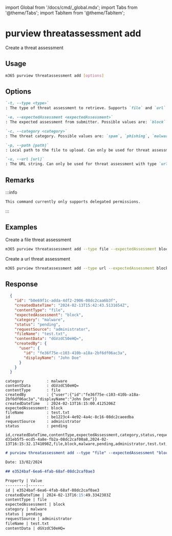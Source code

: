 <!-- DISCLAIMER: All secrets, passwords, and sensitive values in this document are examples only and not real credentials. -->
import Global from '/docs/cmd/_global.mdx';
import Tabs from '@theme/Tabs';
import TabItem from '@theme/TabItem';

# purview threatassessment add

Create a threat assessment

## Usage

```sh
m365 purview threatassessment add [options]
```

## Options

```md definition-list
`-t, --type <type>`
: The type of threat assessment to retrieve. Supports `file` and `url`.

`-e, --expectedAssessment <expectedAssessment>`
: The expected assessment from submitter. Possible values are: `block` and `unblock`.

`-c, --category <category>`
: The threat category. Possible values are: `spam`, `phishing`, `malware`.

`-p, --path [path]`
: Local path to the file to upload. Can only be used for threat assessment with type `file`.

`-u, --url [url]`
: The URL string. Can only be used for threat assessment with type `url`.
```

<Global />

## Remarks

:::info

    This command currently only supports delegated permissions.

:::

## Examples

Create a file threat assessment

```sh
m365 purview threatassessment add --type file --expectedAssessment block --category malware --fileName 'test.txt' --path 'C:\Path\To\File.txt'
```

Create a url threat assessment

```sh
m365 purview threatassessment add --type url --expectedAssessment block --category phishing --url 'http://contoso.com'
```

## Response

<Tabs>
  <TabItem value="JSON">

  ```json
    {
      "id": "b0e69f1c-adda-4df2-2906-08dc2caa6b3f",
      "createdDateTime": "2024-02-13T15:42:43.5131654Z",
      "contentType": "file",
      "expectedAssessment": "block",
      "category": "malware",
      "status": "pending",
      "requestSource": "administrator",
      "fileName": "test.txt",
      "contentData": "dGVzdC50eHQ=",
      "createdBy": {
        "user": {
          "id": "fe36f75e-c103-410b-a18a-2bf6df06ac3a",
          "displayName": "John Doe"
        }
      }
    }
  ```

  </TabItem>
  <TabItem value="Text">

  ```text
  category          : malware
  contentData       : dGVzdC50eHQ=
  contentType       : file
  createdBy         : {"user":{"id":"fe36f75e-c103-410b-a18a-2bf6df06ac3a","displayName":"John Doe"}}
  createdDateTime   : 2024-02-13T16:15:00.4125206Z
  expectedAssessment: block
  fileName          : test.txt
  id                : be1223c4-4e92-4a4c-8c16-08dc2caeedba
  requestSource     : administrator
  status            : pending
  ```

  </TabItem>
  <TabItem value="CSV">

  ```csv
  id,createdDateTime,contentType,expectedAssessment,category,status,requestSource,fileName,contentData
  d31eb5f5-ecd5-4a8e-fb2a-08dc2caf00a8,2024-02-13T16:15:32.1741098Z,file,block,malware,pending,administrator,test.txt,dGVzdC50eHQ=
  ```

  </TabItem>
  <TabItem value="Markdown">

  ```md
  # purview threatassessment add --type "file" --expectedAssessment "block" --category "malware" --path "C:	emp	est.txt"

  Date: 13/02/2024

  ## e3524baf-6ea6-4fab-68af-08dc2caf0ae3

  Property | Value
  ---------|-------
  id | e3524baf-6ea6-4fab-68af-08dc2caf0ae3
  createdDateTime | 2024-02-13T16:15:49.3342383Z
  contentType | file
  expectedAssessment | block
  category | malware
  status | pending
  requestSource | administrator
  fileName | test.txt
  contentData | dGVzdC50eHQ=
  ```

  </TabItem>
</Tabs>
